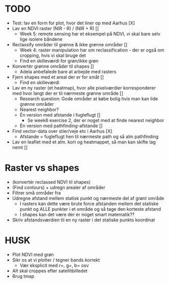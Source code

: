 # TODO
- Test: lav en form for plot, hvor det liner op med Aarhus [X]
- Lav en NDVI raster (NIR - R) / (NIR + R) []
  - Week 5: remote sensing har et eksempel på NDVI, vi skal bare selv lige isolere båndene
- Reclassify områder til grønne & ikke grønne områder []
  - Week 4: raster manipulation har om reclassification - der er også om cropping, hvis vi skal bruge det
  - Find en skilleværdi for grøn/ikke grøn
- Konvertér grønne områder til shapes []
  - Adela anbefalede bare at arbejde med rasters
- Fjern shapes med et areal der er for småt []
  - Find en skilleværdi
- Lav en ny raster (et heatmap), hvor alle pixelværdier korresponderer med hvor langt der er til nærmeste grønne område []
  - Research question: Gode områder at købe bolig hvis man kan lide grønne områder
  - Nearest neighbor?
  - Én version med afstande i fugleflugt []
    - Se week6 exercise 2, der er noget med at finde nearest neighbor
  - Én version med pathfinding-afstande []
- Find vector-data over stier/veje etc i Aarhus [X]
  - Afstande = fugleflugt hen til nærmeste path og så alm pathfinding
- Lav en leaflet med et alm. kort og heatmappet, så man kan skifte lag nemt []

# Raster vs shapes
- (konvertér reclassed NDVI til shapes)
- (Find contours) + udregn arealer af områder
- Filtrer små områder fra
- Udregne afstand mellem statisk punkt og nærmeste del af grønt område
  - I rasters kan dette være brute force afstanden mellem det statiske punkt og ALLE punkter i et område og så tage den korteste afstand
  - I shapes kan det være der er noget smart matematik??
- Skriv afstandsværdien til en ny raster i det statiske punkts koordinat

# HUSK
- Plot NDVI med grøn
- Sikr os at vi plotter / tegner bands korrekt
  - Vær eksplicit med r=, g=, b= osv
- Alt skal croppes efter satellitbilledet
- Brug tmap